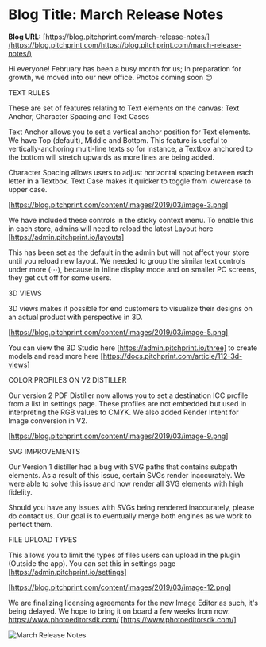 # **Blog Title**: March Release Notes

**Blog URL:** [https://blog.pitchprint.com/march-release-notes/](https://blog.pitchprint.com/https://blog.pitchprint.com/march-release-notes/)

Hi everyone! February has been a busy month for us; In preparation for growth, we moved into our new office. Photos coming soon 😊


TEXT RULES

These are set of features relating to Text elements on the canvas:
Text Anchor, Character Spacing and Text Cases

Text Anchor allows you to set a vertical anchor position for Text elements. We have Top (default), Middle and Bottom. This feature is useful
to vertically-anchoring multi-line texts so for instance, a Textbox anchored to the bottom will stretch upwards as more lines are being
added.

Character Spacing allows users to adjust horizontal spacing between each letter in a Textbox. Text Case makes it quicker to toggle from
lowercase to upper case.

[https://blog.pitchprint.com/content/images/2019/03/image-3.png]

We have included these controls in the sticky context menu. To enable this in each store, admins will need to reload the latest Layout here
[https://admin.pitchprint.io/layouts]

This has been set as the default in the admin but will not affect your store until you reload new layout. We needed to group the similar
text controls under more (⋯), because in inline display mode and on smaller PC screens, they get cut off for some users.


3D VIEWS

3D views makes it possible for end customers to visualize their designs on an actual product with perspective in 3D.

[https://blog.pitchprint.com/content/images/2019/03/image-5.png]

You can view the 3D Studio here [https://admin.pitchprint.io/three] to create models and read more here
[https://docs.pitchprint.com/article/112-3d-views]


COLOR PROFILES ON V2 DISTILLER

Our version 2 PDF Distiller now allows you to set a destination ICC profile from a list in settings page. These profiles are not embedded
but used in interpreting the RGB values to CMYK. We also added Render Intent for Image conversion in V2.

[https://blog.pitchprint.com/content/images/2019/03/image-9.png]


SVG IMPROVEMENTS

Our Version 1 distiller had a bug with SVG paths that contains subpath elements. As a result of this issue, certain SVGs render
inaccurately. We were able to solve this issue and now render all SVG elements with high fidelity.

Should you have any issues with SVGs being rendered inaccurately, please do contact us. Our goal is to eventually merge both engines as we
work to perfect them.


FILE UPLOAD TYPES

This allows you to limit the types of files users can upload in the plugin (Outside the app). You can set this in settings page
[https://admin.pitchprint.io/settings]

[https://blog.pitchprint.com/content/images/2019/03/image-12.png]

We are finalizing licensing agreements for the new Image Editor as such, it's being delayed. We hope to bring it on board a few weeks from
now: https://www.photoeditorsdk.com/ [https://www.photoeditorsdk.com/]

![March Release Notes](https://blog.pitchprint.com/content/images/2019/03/20190320_125906-1.jpg)

